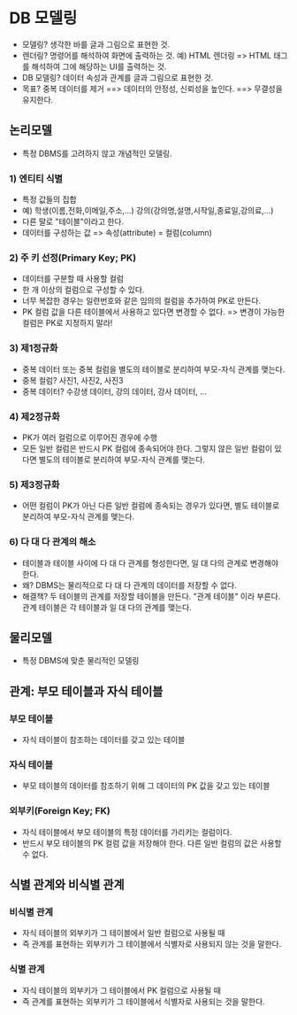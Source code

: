 # DB 모델링
- 모델링? 생각한 바를 글과 그림으로 표현한 것.
- 렌더링? 명령어를 해석하여 화면에 출력하는 것.
  예) HTML 렌더링 => HTML 태그를 해석하여 그에 해당하는 UI를 출력하는 것.
- DB 모델링? 데이터 속성과 관계를 글과 그림으로 표현한 것.
- 목표? 중복 데이터를 제거 ==> 데이터의 안정성, 신뢰성을 높인다. ==> 무결성을 유지한다.

## 논리모델
- 특정 DBMS를 고려하지 않고 개념적인 모델링.
### 1) 엔티티 식별
   - 특정 값들의 집합
   - 예)
     학생(이름,전화,이메일,주소,...)
     강의(강의명,설명,시작일,종료일,강의료,...)
   - 다른 말로 "테이블"이라고 한다.
   - 데이터를 구성하는 값 => 속성(attribute) = 컬럼(column)
   
### 2) 주 키 선정(Primary Key; PK)  
 - 데이터를 구분할 때 사용할 컬럼
 - 한 개 이상의 컬럼으로 구성할 수 있다.
 - 너무 복잡한 경우는 일련번호와 같은 임의의 컬럼을 추가하여 PK로 만든다.
 - PK 컬럼 값을 다른 테이블에서 사용하고 있다면 변경할 수 없다.
   => 변경이 가능한 컬럼은 PK로 지정하지 말라!

### 3) 제1정규화
- 중복 데이터 또는 중복 컬럼을 별도의 테이블로 분리하여 부모-자식 관계를 맺는다.
- 중복 컬럼? 사진1, 사진2, 사진3
- 중복 데이터? 수강생 데이터, 강의 데이터, 강사 데이터, ...

### 4) 제2정규화
- PK가 여러 컬럼으로 이루어진 경우에 수행
- 모든 일반 컬럼은 반드시 PK 컬럼에 종속되어야 한다. 
  그렇지 않은 일반 컬럼이 있다면 별도의 테이블로 분리하여 부모-자식 관계를 맺는다.
  
### 5) 제3정규화
- 어떤 컬럼이 PK가 아닌 다른 일반 컬럼에 종속되는 경우가 있다면,
  별도 테이블로 분리하여 부모-자식 관계를 맺는다.

### 6) 다 대 다 관계의 해소
- 테이블과 테이블 사이에 다 대 다 관계를 형성한다면,
  일 대 다의 관계로 변경해야 한다.
- 왜? DBMS는 물리적으로 다 대 다 관계의 데이터를 저장할 수 없다. 
- 해결책?
  두 테이블의 관계를 저장할 테이블을 만든다. "관계 테이블" 이라 부른다.
  관계 테이블은 각 테이블과 일 대 다의 관계를 맺는다.
    
## 물리모델  
- 특정 DBMS에 맞춘 물리적인 모델링
 
## 관계: 부모 테이블과 자식 테이블
### 부모 테이블
- 자식 테이블이 참조하는 데이터를 갖고 있는 테이블

### 자식 테이블
- 부모 테이블의 데이터를 참조하기 위해 그 데이터의 PK 값을 갖고 있는 테이블

### 외부키(Foreign Key; FK)
- 자식 테이블에서 부모 테이블의 특정 데이터를 가리키는 컬럼이다.
- 반드시 부모 테이블의 PK 컬럼 값을 저장해야 한다.
  다른 일반 컬럼의 값은 사용할 수 없다.
     
## 식별 관계와 비식별 관계
### 비식별 관계
- 자식 테이블의 외부키가 그 테이블에서 일반 컬럼으로 사용될 때
- 즉 관계를 표현하는 외부키가 그 테이블에서 식별자로 사용되지 않는 것을 말한다.

### 식별 관계
- 자식 테이블의 외부키가 그 테이블에서 PK 컬럼으로 사용될 때  
- 즉 관계를 표현하는 외부키가 그 테이블에서 식별자로 사용되는 것을 말한다.






   
   
   
   
   
     